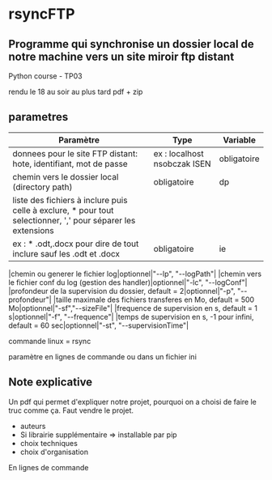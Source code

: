 # rsyncFTP

## Programme qui synchronise un dossier local de notre machine vers un site miroir ftp distant
Python course - TP03

rendu le 18 au soir au plus tard
pdf + zip


## parametres

|Paramètre|Type|Variable|
|---|---|---|
|donnees pour le site FTP distant: hote, identifiant, mot de passe| ex : localhost nsobczak ISEN|obligatoire|ftp|
|chemin vers le dossier local (directory path)|obligatoire|dp|
|liste des fichiers à inclure puis celle à exclure, * pour tout selectionner, ',' pour séparer les extensions
| ex : * .odt,.docx pour dire de tout inclure sauf les .odt et .docx|obligatoire|ie|

|chemin ou generer le fichier log|optionnel|"--lp", "--logPath"|
|chemin vers le fichier conf du log (gestion des handler)|optionnel|"-lc", "--logConf"|
|profondeur de la supervision du dossier, default = 2|optionnel|"-p", "--profondeur"|
|taille maximale des fichiers transferes en Mo, default = 500 Mo|optionnel|"-sf","--sizeFile"|
|frequence de supervision en s, default = 1 s|optionnel|"-f", "--frequence"|
|temps de supervision en s, -1 pour infini, default = 60 sec|optionnel|"-st", "--supervisionTime"|


commande linux = rsync

paramètre en lignes de commande ou dans un fichier ini


## Note explicative

Un pdf qui permet d'expliquer notre projet, pourquoi on a choisi de faire le truc comme ça. Faut vendre le projet.

- auteurs
- Si librairie supplémentaire => installable par pip
- choix techniques
- choix d'organisation

En lignes de commande


